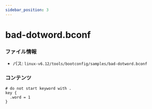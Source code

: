 ```yaml
---
sidebar_position: 3
---
```

# bad-dotword.bconf

### ファイル情報

- パス: `linux-v6.12/tools/bootconfig/samples/bad-dotword.bconf`

### コンテンツ

```bconf
# do not start keyword with .
key {
  .word = 1
}

```
